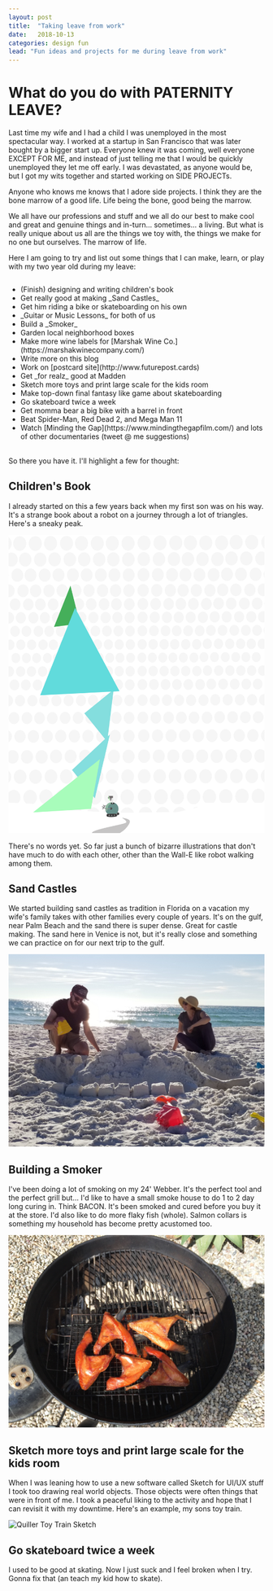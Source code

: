 ```yaml
---
layout: post
title:  "Taking leave from work"
date:   2018-10-13
categories: design fun
lead: "Fun ideas and projects for me during leave from work"
---
```

# What do you do with PATERNITY LEAVE?
Last time my wife and I had a child I was unemployed in the most spectacular way. I worked at a startup in San Francisco that was later bought by a bigger start up. Everyone knew it was coming, well everyone EXCEPT FOR ME, and instead of just telling me that I would be quickly unemployed they let me off early. I was devastated, as anyone would be, but I got my wits together and started working on SIDE PROJECTs.

Anyone who knows me knows that I adore side projects. I think they are the bone marrow of a good life. Life being the bone, good being the marrow. 

We all have our professions and stuff and we all do our best to make cool and great and genuine things and in-turn... sometimes... a living. But what is really unique about us all are the things we toy with, the things we make for no one but ourselves. The marrow of life.

Here I am going to try and list out some things that I can make, learn, or play with my two year old during my leave:
<div style="column-width: 21rem;">
<ul>
<li> (Finish) designing and writing children's book</li>
<li> Get really good at making _Sand Castles_</li>
<li> Get him riding a bike or skateboarding on his own</li>
<li> _Guitar or Music Lessons_ for both of us</li>
<li> Build a _Smoker_</li>
<li> Garden local neighborhood boxes</li>
<li> Make more wine labels for [Marshak Wine Co.](https://marshakwinecompany.com/)</li>
<li> Write more on this blog</li>
<li> Work on [postcard site](http://www.futurepost.cards)</li>
<li> Get _for realz_ good at Madden</li>
<li> Sketch more toys and print large scale for the kids room</li>
<li> Make top-down final fantasy like game about skateboarding</li>
<li> Go skateboard twice a week</li>
<li> Get momma bear a big bike with a barrel in front</li>
<li> Beat Spider-Man, Red Dead 2, and Mega Man 11</li>
<li> Watch [Minding the Gap](https://www.mindingthegapfilm.com/) and lots of other documentaries (tweet @ me suggestions)</li>
</ul>
</div><br>
So there you have it. I'll highlight a few for thought:

## Children's Book
I already started on this a few years back when my first son was on his way. It's a strange book about a robot on a journey through a lot of triangles. Here's a sneaky peak.

![Kid's Book Image](/images/kids-book.png)

There's no words yet. So far just a bunch of bizarre illustrations that don't have much to do with each other, other than the Wall-E like robot walking among them.

## Sand Castles
We started building sand castles as tradition in Florida on a vacation my wife's family takes with other families every couple of years. It's on the gulf, near Palm Beach and the sand there is super dense. Great for castle making. The sand here in Venice is not, but it's really close and something we can practice on for our next trip to the gulf.

![Me and Erin making a sand castle November of 2017](/images/sand-castle.jpg)

## Building a Smoker
I've been doing a lot of smoking on my 24' Webber. It's the perfect tool and the perfect grill but... I'd like to have a small smoke house to do 1 to 2 day long curing in. Think BACON. It's been smoked and cured before you buy it at the store. I'd also like to do more flaky fish (whole). Salmon collars is something my household has become pretty acustomed too.

![Salmon Collars on the grill 2018](/images/collars.JPG)

## Sketch more toys and print large scale for the kids room
When I was leaning how to use a new software called Sketch for UI/UX stuff I took too drawing real world objects. Those objects were often things that were in front of me. I took a peaceful liking to the activity and hope that I can revisit it with my downtime. Here's an example, my sons toy train.

![Quiller Toy Train Sketch](https://cdn.dribbble.com/users/33790/screenshots/2898738/toy-train.png)

## Go skateboard twice a week
I used to be good at skating. Now I just suck and I feel broken when I try. Gonna fix that (an teach my kid how to skate).